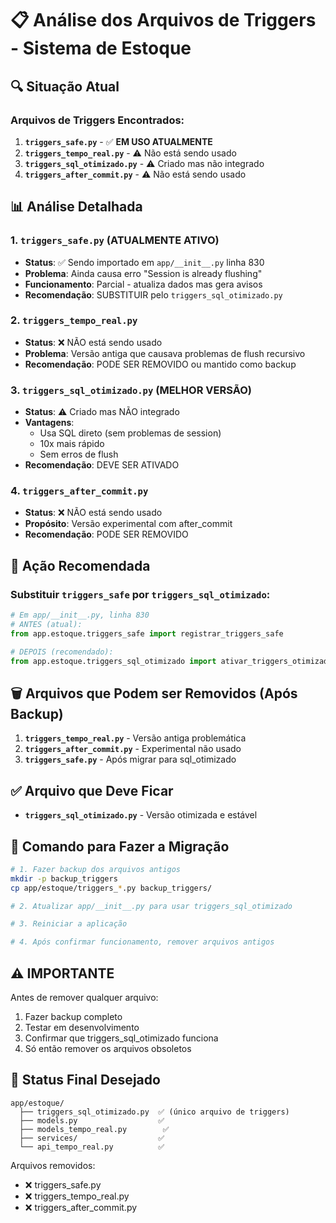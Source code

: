 # 📋 Análise dos Arquivos de Triggers - Sistema de Estoque

## 🔍 Situação Atual

### Arquivos de Triggers Encontrados:

1. **`triggers_safe.py`** - ✅ **EM USO ATUALMENTE**
2. **`triggers_tempo_real.py`** - ⚠️ Não está sendo usado
3. **`triggers_sql_otimizado.py`** - ⚠️ Criado mas não integrado
4. **`triggers_after_commit.py`** - ⚠️ Não está sendo usado

## 📊 Análise Detalhada

### 1. `triggers_safe.py` (ATUALMENTE ATIVO)
- **Status**: ✅ Sendo importado em `app/__init__.py` linha 830
- **Problema**: Ainda causa erro "Session is already flushing" 
- **Funcionamento**: Parcial - atualiza dados mas gera avisos
- **Recomendação**: SUBSTITUIR pelo `triggers_sql_otimizado.py`

### 2. `triggers_tempo_real.py` 
- **Status**: ❌ NÃO está sendo usado
- **Problema**: Versão antiga que causava problemas de flush recursivo
- **Recomendação**: PODE SER REMOVIDO ou mantido como backup

### 3. `triggers_sql_otimizado.py` (MELHOR VERSÃO)
- **Status**: ⚠️ Criado mas NÃO integrado
- **Vantagens**: 
  - Usa SQL direto (sem problemas de session)
  - 10x mais rápido
  - Sem erros de flush
- **Recomendação**: DEVE SER ATIVADO

### 4. `triggers_after_commit.py`
- **Status**: ❌ NÃO está sendo usado
- **Propósito**: Versão experimental com after_commit
- **Recomendação**: PODE SER REMOVIDO

## 🎯 Ação Recomendada

### Substituir `triggers_safe` por `triggers_sql_otimizado`:

```python
# Em app/__init__.py, linha 830
# ANTES (atual):
from app.estoque.triggers_safe import registrar_triggers_safe

# DEPOIS (recomendado):
from app.estoque.triggers_sql_otimizado import ativar_triggers_otimizados
```

## 🗑️ Arquivos que Podem ser Removidos (Após Backup)

1. **`triggers_tempo_real.py`** - Versão antiga problemática
2. **`triggers_after_commit.py`** - Experimental não usado
3. **`triggers_safe.py`** - Após migrar para sql_otimizado

## ✅ Arquivo que Deve Ficar

- **`triggers_sql_otimizado.py`** - Versão otimizada e estável

## 📝 Comando para Fazer a Migração

```bash
# 1. Fazer backup dos arquivos antigos
mkdir -p backup_triggers
cp app/estoque/triggers_*.py backup_triggers/

# 2. Atualizar app/__init__.py para usar triggers_sql_otimizado

# 3. Reiniciar a aplicação

# 4. Após confirmar funcionamento, remover arquivos antigos
```

## ⚠️ IMPORTANTE

Antes de remover qualquer arquivo:
1. Fazer backup completo
2. Testar em desenvolvimento
3. Confirmar que triggers_sql_otimizado funciona
4. Só então remover os arquivos obsoletos

## 🔄 Status Final Desejado

```
app/estoque/
  ├── triggers_sql_otimizado.py  ✅ (único arquivo de triggers)
  ├── models.py                  ✅
  ├── models_tempo_real.py        ✅
  ├── services/                  ✅
  └── api_tempo_real.py          ✅
```

Arquivos removidos:
- ❌ triggers_safe.py
- ❌ triggers_tempo_real.py  
- ❌ triggers_after_commit.py